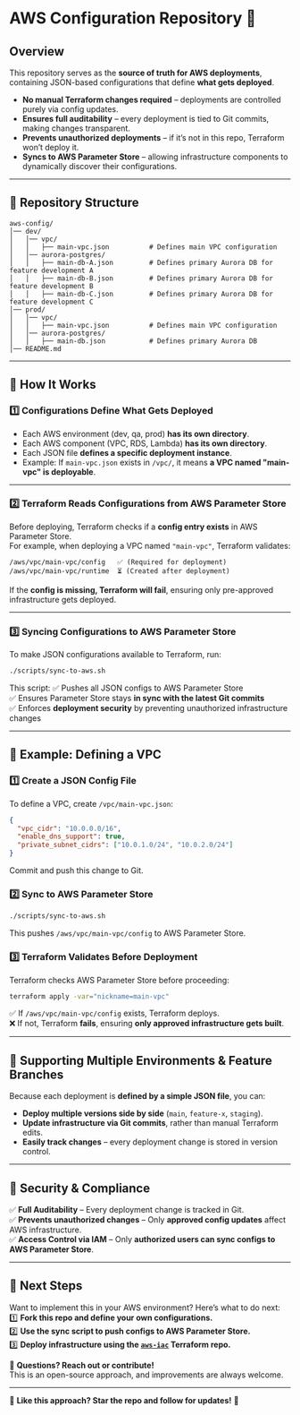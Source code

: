 # AWS Configuration Repository 📁  

## **Overview**  
This repository serves as the **source of truth for AWS deployments**, containing JSON-based configurations that define **what gets deployed**.  
- **No manual Terraform changes required** – deployments are controlled purely via config updates.  
- **Ensures full auditability** – every deployment is tied to Git commits, making changes transparent.  
- **Prevents unauthorized deployments** – if it’s not in this repo, Terraform won’t deploy it.  
- **Syncs to AWS Parameter Store** – allowing infrastructure components to dynamically discover their configurations.  

---

## **📂 Repository Structure**
```
aws-config/
│── dev/
│   │── vpc/
│   │   ├── main-vpc.json          # Defines main VPC configuration
│   │── aurora-postgres/
│   │   ├── main-db-A.json         # Defines primary Aurora DB for feature development A
│   │   ├── main-db-B.json         # Defines primary Aurora DB for feature development B
│   │   ├── main-db-C.json         # Defines primary Aurora DB for feature development C
│── prod/
│   │── vpc/
│   │   ├── main-vpc.json          # Defines main VPC configuration
│   │── aurora-postgres/
│   │   ├── main-db.json           # Defines primary Aurora DB
│── README.md
```

---

## **🚀 How It Works**
### **1️⃣ Configurations Define What Gets Deployed**
- Each AWS environment (dev, qa, prod) **has its own directory**.
- Each AWS component (VPC, RDS, Lambda) **has its own directory**.
- Each JSON file **defines a specific deployment instance**.
- Example: If `main-vpc.json` exists in `/vpc/`, it means **a VPC named "main-vpc" is deployable**.

---

### **2️⃣ Terraform Reads Configurations from AWS Parameter Store**
Before deploying, Terraform checks if a **config entry exists** in AWS Parameter Store.  
For example, when deploying a VPC named `"main-vpc"`, Terraform validates:
```
/aws/vpc/main-vpc/config   ✅ (Required for deployment)
/aws/vpc/main-vpc/runtime  ⏳ (Created after deployment)
```
If the **config is missing, Terraform will fail**, ensuring only pre-approved infrastructure gets deployed.

---

### **3️⃣ Syncing Configurations to AWS Parameter Store**
To make JSON configurations available to Terraform, run:
```sh
./scripts/sync-to-aws.sh
```
This script:
✅ Pushes all JSON configs to AWS Parameter Store  
✅ Ensures Parameter Store stays **in sync with the latest Git commits**  
✅ Enforces **deployment security** by preventing unauthorized infrastructure changes  

---

## **📖 Example: Defining a VPC**
### **1️⃣ Create a JSON Config File**
To define a VPC, create `/vpc/main-vpc.json`:
```json
{
  "vpc_cidr": "10.0.0.0/16",
  "enable_dns_support": true,
  "private_subnet_cidrs": ["10.0.1.0/24", "10.0.2.0/24"]
}
```
Commit and push this change to Git.

### **2️⃣ Sync to AWS Parameter Store**
```sh
./scripts/sync-to-aws.sh
```
This pushes `/aws/vpc/main-vpc/config` to AWS Parameter Store.

### **3️⃣ Terraform Validates Before Deployment**
Terraform checks AWS Parameter Store before proceeding:
```sh
terraform apply -var="nickname=main-vpc"
```
✅ If `/aws/vpc/main-vpc/config` exists, Terraform deploys.  
❌ If not, Terraform **fails**, ensuring **only approved infrastructure gets built**.

---

## **🔄 Supporting Multiple Environments & Feature Branches**
Because each deployment is **defined by a simple JSON file**, you can:
- **Deploy multiple versions side by side** (`main`, `feature-x`, `staging`).
- **Update infrastructure via Git commits**, rather than manual Terraform edits.
- **Easily track changes** – every deployment change is stored in version control.

---

## **🔐 Security & Compliance**
✅ **Full Auditability** – Every deployment change is tracked in Git.  
✅ **Prevents unauthorized changes** – Only **approved config updates** affect AWS infrastructure.  
✅ **Access Control via IAM** – Only **authorized users can sync configs to AWS Parameter Store**.  

---

## **📌 Next Steps**
Want to implement this in your AWS environment? Here’s what to do next:  
1️⃣ **Fork this repo and define your own configurations.**  
2️⃣ **Use the sync script to push configs to AWS Parameter Store.**  
3️⃣ **Deploy infrastructure using the [`aws-iac`](https://github.com/your-username/aws-iac) Terraform repo.**  

📩 **Questions? Reach out or contribute!**  
This is an open-source approach, and improvements are always welcome.  

---

📢 **Like this approach? Star the repo and follow for updates!** 🚀  
